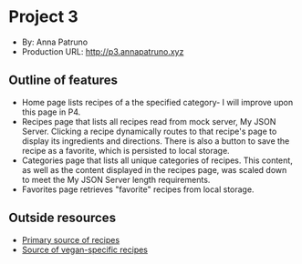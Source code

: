 # Project 3
+ By: Anna Patruno
+ Production URL: <http://p3.annapatruno.xyz>


## Outline of features
+ Home page lists recipes of a the specified category- I will improve upon this page in P4.
+ Recipes page that lists all recipes read from mock server, My JSON Server. Clicking a recipe dynamically routes to that recipe's page to display its ingredients and directions. There is also a button to save the recipe as a favorite, which is persisted to local storage.
+ Categories page that lists all unique categories of recipes. This content, as well as the content displayed in the recipes page, was scaled down to meet the My JSON Server length requirements.
+ Favorites page retrieves "favorite" recipes from local storage.


## Outside resources
+ [Primary source of recipes](https://www.foodnetwork.com/recipes/photos/top-50-thanksgiving-recipes)
+ [Source of vegan-specific recipes](https://www.delish.com/holiday-recipes/thanksgiving/g3016/vegan-thanksgiving-recipes/)